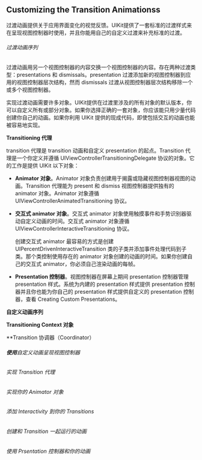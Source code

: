 ## Customizing the Transition Animationss

过渡动画提供关于应用界面变化的视觉反馈。UIKit提供了一套标准的过渡样式来在呈现视图控制器时使用，并且你能用自己的自定义过渡来补充标准的过渡。

###### 过渡动画序列

过渡动画用另一个视图控制器的内容交换一个视图控制器的内容。存在两种过渡类型：presentations 和 dismissals。presentation 过渡添加新的视图控制器到应用的视图控制器层次结构，然而 dismissals 过渡从视图控制器层次结构移除一个或多个视图控制器。

实现过渡动画需要许多对象。UIKit提供在过渡里涉及的所有对象的默认版本，你可以自定义所有或部分对象。如果你选择正确的一套对象，你应该能只用少量代码创建你自己的动画。如果你利用 UIKit 提供的现成代码，即使包括交互的动画也能被容易地实现。

**Transitioning 代理**

transition 代理是 transition 动画和自定义 presentation 的起点。Transition 代理是一个你定义并遵循 UIViewControllerTransitioningDelegate 协议的对象。它的工作是提供 UIKit 以下对象：

- **Animator 对象**。Animator 对象负责创建用于揭露或隐藏视图控制器视图的动画。Transition 代理能为 present 和 dismiss 视图控制器提供独有的 animator 对象。Animator 对象遵循 UIViewControllerAnimatedTransitioning 协议。

- **交互式 animator 对象**。交互式 animator 对象使用触摸事件和手势识别器驱动自定义动画的时间。交互式 animator 对象遵循 UIViewControllerInteractiveTransitioning 协议。

  创建交互式 animator 最容易的方式是创建 UIPercentDrivenInteractiveTransition 类的子类并添加事件处理代码到子类。那个类控制使用存在的 animator 对象创建的动画的时间。如果你创建自己的交互式 animator，你必须自己渲染动画的每帧。

- **Presentation 控制器**。视图控制器在屏幕上期间 presentation 控制器管理 presentation 样式。系统为内建的 presentation 样式提供 presentation 控制器并且你也能为你自己的 presentation 样式提供自定义的 presentation 控制器，查看 Creating Custom Presentations。



**自定义动画序列**

**Transitioning Context 对象**

**Transition 协调器（Coordinator）

###### **使用**自定义动画呈现视图控制器

###### 实现 Transition 代理

###### 实现你的 Animator 对象

###### 添加 Interactivity 到你的 Transitions

###### 创建和 Transition 一起运行的动画

###### 使用 Prsentation 控制器和你的动画